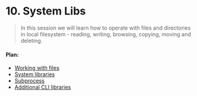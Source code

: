 # 10. System Libs

> In this session we will learn how to operate with files and directories in local filesystem - reading, writing, browsing, copying, moving and deleting.

#### Plan:

* [Working with files](/ch10-system-libs/s01-working-with-files.md)
* [System libraries](/ch10-system-libs/s02-system-libraries.md)
* [Subprocess](/ch10-system-libs/s03-subprocess.md)
* [Additional CLI libraries](/ch10-system-libs/s04-additional-cli-libraries.md)
    